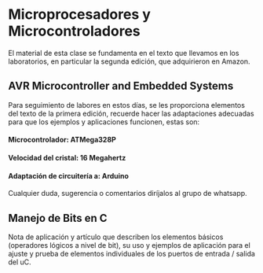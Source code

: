 # Microprocesadores y Microcontroladores
El material de esta clase se fundamenta en el texto que llevamos en los laboratorios, en particular la segunda edición, que adquirieron en Amazon.
## AVR Microcontroller and Embedded Systems
Para seguimiento de labores en estos días, se les proporciona elementos del texto de la primera edición, recuerde hacer las adaptaciones adecuadas para que los ejemplos y aplicaciones funcionen, estas son:
#### Microcontrolador: ATMega328P
#### Velocidad del cristal: 16 Megahertz
#### Adaptación de circuitería a: Arduino
Cualquier duda, sugerencia o comentarios diríjalos al grupo de whatsapp.
## Manejo de Bits en C
Nota de aplicación y artículo que describen los elementos básicos (operadores lógicos a nivel de bit), su uso y ejemplos de aplicación para el ajuste y prueba de elementos individuales de los puertos de entrada / salida del uC.
